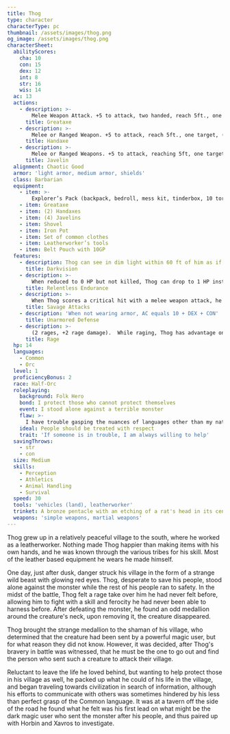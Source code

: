 ```yaml
---
title: Thog
type: character
characterType: pc
thumbnail: /assets/images/thog.png
og_image: /assets/images/thog.png
characterSheet:
  abilityScores:
    cha: 10
    con: 15
    dex: 12
    int: 8
    str: 16
    wis: 14
  ac: 13
  actions:
    - description: >-
        Melee Weapon Attack. +5 to attack, two handed, reach 5ft., one target (1d12+3 slashing damage)
      title: Greataxe
    - description: >-
        Melee or Ranged Weapon. +5 to attack, reach 5ft., one target, (1d6+3) slashing damage, ranged (20/60), (1d6+3) slashing damage
      title: Handaxe
    - description: >-
        Melee or Ranged Weapons. +5 to attack, reaching 5ft, one target, (1d6+3) piercing damage, ranged (30/120), (1d6+3) slashing damage
      title: Javelin
  alignment: Chaotic Good
  armor: 'light armor, medium armor, shields'
  class: Barbarian
  equipment:
    - item: >-
        Explorer’s Pack (backpack, bedroll, mess kit, tinderbox, 10 torches, 10 days of rations, and a waterskin.  Pack has 50 ft of hempen rope strapped to the side of it)
    - item: Greataxe
    - item: (2) Handaxes
    - item: (4) Javelins
    - item: Shovel
    - item: Iron Pot
    - item: Set of common clothes
    - item: Leatherworker’s tools
    - item: Belt Pouch with 10GP
  features:
    - description: Thog can see in dim light within 60 ft of him as if it was bright light
      title: Darkvision
    - description: >-
        When reduced to 0 HP but not killed, Thog can drop to 1 HP instead. Can be used once per long rest.
      title: Relentless Endurance
    - description: >-
        When Thog scores a critical hit with a melee weapon attack, he can roll one of the weapon’s extra damage dice one additional time and add it to the extra damage of the critical hit.
      title: Savage Attacks
    - description: 'When not wearing armor, AC equals 10 + DEX + CON'
      title: Unarmored Defense
    - description: >-
        (2 rages, +2 rage damage).  While raging, Thog has advantage on STR based checks and saving throws.  When Thog makes a melee weapon attack using STR, he gains a +2 bonus to the damage roll.  Rage lasts for one minute, and Thog gets two rages per long rest.
      title: Rage
  hp: 14
  languages:
    - Common
    - Orc
  level: 1
  proficiencyBonus: 2
  race: Half-Orc
  roleplaying:
    background: Folk Hero
    bond: I protect those who cannot protect themselves
    event: I stood alone against a terrible monster
    flaw: >-
      I have trouble gasping the nuances of languages other than my native tongue, and sometimes have difficulties in expressing myself
    ideal: People should be treated with respect
    trait: 'If someone is in trouble, I am always willing to help'
  savingThrows:
    - str
    - con
  size: Medium
  skills:
    - Perception
    - Athletics
    - Animal Handling
    - Survival
  speed: 30
  tools: 'vehicles (land), leatherworker'
  trinket: A bronze pentacle with an etching of a rat's head in its center
  weapons: 'simple weapons, martial weapons'
---
```

Thog grew up in a relatively peaceful village to the south, where 
he worked as a leatherworker. Nothing made Thog happier than making items with his own hands, and he was known through the various tribes for his skill. Most of the leather based equipment he wears he made himself.

One day, just after dusk, danger struck his village in the form of a strange wild beast with glowing red eyes. Thog, desperate to save his people, stood alone against the monster while the rest of his people ran to safety. In the midst of the battle, Thog felt a rage take over him he had never felt before, allowing him to fight with a skill and ferocity he had never been able to harness before. After defeating the monster, he found an odd medallion around the creature's neck, upon removing it, the creature disappeared.

Thog brought the strange medallion to the shaman of his village, who determined that the creature had been sent by a powerful magic user, but for what reason they did not know. However, it was decided, after Thog's bravery in battle was witnessed, that he must be the one to go out and find the person who sent such a creature to attack their village.

Reluctant to leave the life he loved behind, but wanting to help protect those in his village as well, he packed up what he could of his life in the village, and began traveling towards civilization in search of information, although his efforts to communicate with others was sometimes hindered by his less than perfect grasp of the Common language. It was at a tavern off the side of the road he found what he felt was his first lead on what might be the dark magic user who sent the monster after his people, and thus paired up with Horbin and Xavros to investigate.


